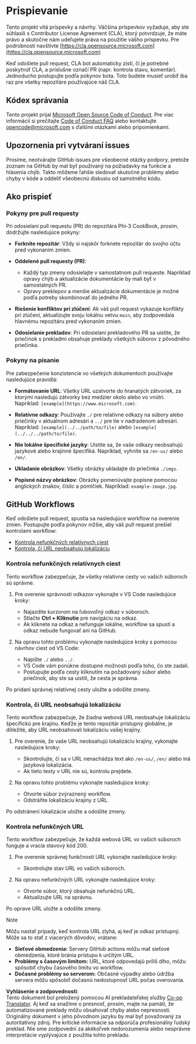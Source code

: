 <!--
CO_OP_TRANSLATOR_METADATA:
{
  "original_hash": "90d0d072cf26ccc1f271a580d3e45d70",
  "translation_date": "2025-07-16T14:45:31+00:00",
  "source_file": "CONTRIBUTING.md",
  "language_code": "sk"
}
-->
# Prispievanie

Tento projekt vítá príspevky a návrhy. Väčšina príspevkov vyžaduje, aby ste súhlasili s Contributor License Agreement (CLA), ktorý potvrdzuje, že máte právo a skutočne nám udeľujete práva na použitie vášho príspevku. Pre podrobnosti navštívte [https://cla.opensource.microsoft.com](https://cla.opensource.microsoft.com)

Keď odošlete pull request, CLA bot automaticky zistí, či je potrebné poskytnúť CLA, a príslušne označí PR (napr. kontrola stavu, komentár). Jednoducho postupujte podľa pokynov bota. Toto budete musieť urobiť iba raz pre všetky repozitáre používajúce náš CLA.

## Kódex správania

Tento projekt prijal [Microsoft Open Source Code of Conduct](https://opensource.microsoft.com/codeofconduct/).
Pre viac informácií si prečítajte [Code of Conduct FAQ](https://opensource.microsoft.com/codeofconduct/faq/) alebo kontaktujte [opencode@microsoft.com](mailto:opencode@microsoft.com) s ďalšími otázkami alebo pripomienkami.

## Upozornenia pri vytváraní issues

Prosíme, neotvárajte GitHub issues pre všeobecné otázky podpory, pretože zoznam na GitHub by mal byť používaný na požiadavky na funkcie a hlásenia chýb. Takto môžeme ľahšie sledovať skutočné problémy alebo chyby v kóde a oddeliť všeobecnú diskusiu od samotného kódu.

## Ako prispieť

### Pokyny pre pull requesty

Pri odosielaní pull requestu (PR) do repozitára Phi-3 CookBook, prosím, dodržujte nasledujúce pokyny:

- **Forknite repozitár**: Vždy si najskôr forknete repozitár do svojho účtu pred vykonaním zmien.

- **Oddelené pull requesty (PR)**:
  - Každý typ zmeny odosielajte v samostatnom pull requeste. Napríklad opravy chýb a aktualizácie dokumentácie by mali byť v samostatných PR.
  - Opravy preklepov a menšie aktualizácie dokumentácie je možné podľa potreby skombinovať do jedného PR.

- **Riešenie konfliktov pri zlúčení**: Ak váš pull request vykazuje konflikty pri zlúčení, aktualizujte svoju lokálnu vetvu `main`, aby zodpovedala hlavnému repozitáru pred vykonaním zmien.

- **Odosielanie prekladov**: Pri odosielaní prekladového PR sa uistite, že priečinok s prekladmi obsahuje preklady všetkých súborov z pôvodného priečinka.

### Pokyny na písanie

Pre zabezpečenie konzistencie vo všetkých dokumentoch používajte nasledujúce pravidlá:

- **Formátovanie URL**: Všetky URL uzatvorte do hranatých zátvoriek, za ktorými nasledujú zátvorky bez medzier okolo alebo vo vnútri. Napríklad: `[example](https://www.microsoft.com)`.

- **Relatívne odkazy**: Používajte `./` pre relatívne odkazy na súbory alebo priečinky v aktuálnom adresári a `../` pre tie v nadradenom adresári. Napríklad: `[example](../../path/to/file)` alebo `[example](../../../path/to/file)`.

- **Nie lokálne špecifické jazyky**: Uistite sa, že vaše odkazy neobsahujú jazykové alebo krajinné špecifiká. Napríklad, vyhnite sa `/en-us/` alebo `/en/`.

- **Ukladanie obrázkov**: Všetky obrázky ukladajte do priečinka `./imgs`.

- **Popisné názvy obrázkov**: Obrázky pomenúvajte popisne pomocou anglických znakov, číslic a pomlčiek. Napríklad: `example-image.jpg`.

## GitHub Workflows

Keď odošlete pull request, spustia sa nasledujúce workflow na overenie zmien. Postupujte podľa pokynov nižšie, aby váš pull request prešiel kontrolami workflow:

- [Kontrola nefunkčných relatívnych ciest](../..)
- [Kontrola, či URL neobsahujú lokalizáciu](../..)

### Kontrola nefunkčných relatívnych ciest

Tento workflow zabezpečuje, že všetky relatívne cesty vo vašich súboroch sú správne.

1. Pre overenie správnosti odkazov vykonajte v VS Code nasledujúce kroky:
    - Najazdite kurzorom na ľubovoľný odkaz v súboroch.
    - Stlačte **Ctrl + Kliknutie** pre navigáciu na odkaz.
    - Ak kliknete na odkaz a nefunguje lokálne, workflow sa spustí a odkaz nebude fungovať ani na GitHub.

1. Na opravu tohto problému vykonajte nasledujúce kroky s pomocou návrhov ciest od VS Code:
    - Napíšte `./` alebo `../`.
    - VS Code vám ponúkne dostupné možnosti podľa toho, čo ste zadali.
    - Postupujte podľa cesty kliknutím na požadovaný súbor alebo priečinok, aby ste sa uistili, že cesta je správna.

Po pridaní správnej relatívnej cesty uložte a odošlite zmeny.

### Kontrola, či URL neobsahujú lokalizáciu

Tento workflow zabezpečuje, že žiadna webová URL neobsahuje lokalizáciu špecifickú pre krajinu. Keďže je tento repozitár prístupný globálne, je dôležité, aby URL neobsahovali lokalizáciu vašej krajiny.

1. Pre overenie, že vaše URL neobsahujú lokalizáciu krajiny, vykonajte nasledujúce kroky:

    - Skontrolujte, či sa v URL nenachádza text ako `/en-us/`, `/en/` alebo iná jazyková lokalizácia.
    - Ak tieto texty v URL nie sú, kontrolu prejdete.

1. Na opravu tohto problému vykonajte nasledujúce kroky:
    - Otvorte súbor zvýraznený workflow.
    - Odstráňte lokalizáciu krajiny z URL.

Po odstránení lokalizácie uložte a odošlite zmeny.

### Kontrola nefunkčných URL

Tento workflow zabezpečuje, že každá webová URL vo vašich súboroch funguje a vracia stavový kód 200.

1. Pre overenie správnej funkčnosti URL vykonajte nasledujúce kroky:
    - Skontrolujte stav URL vo vašich súboroch.

2. Na opravu nefunkčných URL vykonajte nasledujúce kroky:
    - Otvorte súbor, ktorý obsahuje nefunkčnú URL.
    - Aktualizujte URL na správnu.

Po oprave URL uložte a odošlite zmeny.

> [!NOTE]
>
> Môžu nastať prípady, keď kontrola URL zlyhá, aj keď je odkaz prístupný. Môže sa to stať z viacerých dôvodov, vrátane:
>
> - **Sieťové obmedzenia:** Servery GitHub actions môžu mať sieťové obmedzenia, ktoré bránia prístupu k určitým URL.
> - **Problémy s časovým limitom:** URL, ktoré odpovedajú príliš dlho, môžu spôsobiť chybu časového limitu vo workflow.
> - **Dočasné problémy so serverom:** Občasné výpadky alebo údržba servera môžu spôsobiť dočasnú nedostupnosť URL počas overovania.

**Vyhlásenie o zodpovednosti**:  
Tento dokument bol preložený pomocou AI prekladateľskej služby [Co-op Translator](https://github.com/Azure/co-op-translator). Aj keď sa snažíme o presnosť, prosím, majte na pamäti, že automatizované preklady môžu obsahovať chyby alebo nepresnosti. Originálny dokument v jeho pôvodnom jazyku by mal byť považovaný za autoritatívny zdroj. Pre kritické informácie sa odporúča profesionálny ľudský preklad. Nie sme zodpovední za akékoľvek nedorozumenia alebo nesprávne interpretácie vyplývajúce z použitia tohto prekladu.